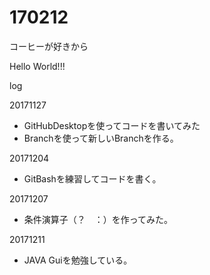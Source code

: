 # 170212

コーヒーが好きから

Hello World!!!

log

20171127
- GitHubDesktopを使ってコードを書いてみた
- Branchを使って新しいBranchを作る。

20171204
- GitBashを練習してコードを書く。

20171207
- 条件演算子（？　：）を作ってみた。

20171211
- JAVA Guiを勉強している。


